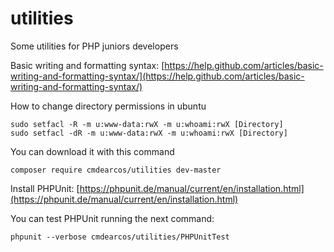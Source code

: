# utilities
Some utilities for PHP juniors developers

Basic writing and formatting syntax: [https://help.github.com/articles/basic-writing-and-formatting-syntax/](https://help.github.com/articles/basic-writing-and-formatting-syntax/)

How to change directory permissions in ubuntu
``` 
sudo setfacl -R -m u:www-data:rwX -m u:whoami:rwX [Directory] 
sudo setfacl -dR -m u:www-data:rwX -m u:whoami:rwX [Directory]
``` 

You can download it with this command
``` 
composer require cmdearcos/utilities dev-master
``` 

Install PHPUnit: [https://phpunit.de/manual/current/en/installation.html](https://phpunit.de/manual/current/en/installation.html)

You can test PHPUnit running the next command:
``` 
phpunit --verbose cmdearcos/utilities/PHPUnitTest
``` 
